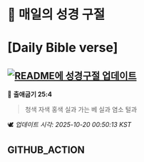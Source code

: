 # 🙏 매일의 성경 구절
# [Daily Bible verse]
## [![README에 성경구절 업데이트](https://github.com/DONGSUKA/first_test/actions/workflows/update-readme-bible.yml/badge.svg)](https://github.com/DONGSUKA/first_test/actions/workflows/update-readme-bible.yml)
<!-- START_BIBLE_VERSE -->
📖 **출애굽기 25:4**
> 청색 자색 홍색 실과 가는 베 실과 염소 털과

🕊️ _업데이트 시각: 2025-10-20 00:50:13 KST_
  <!-- END_BIBLE_VERSE -->
## GITHUB_ACTION
